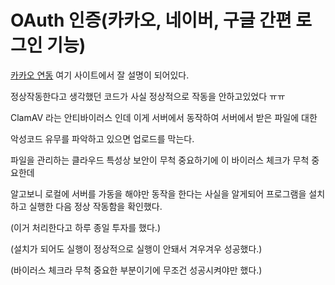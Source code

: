 # OAuth 인증(카카오, 네이버, 구글 간편 로그인 기능)

[카카오 연동](https://daramgda.tistory.com/80) 여기 사이트에서 잘 설명이 되어있다.

정상작동한다고 생각했던 코드가 사실 정상적으로 작동을 안하고있었다 ㅠㅠ

ClamAV 라는 안티바이러스 인데 이게 서버에서 동작하여 서버에서 받은 파일에 대한

악성코드 유무를 파악하고 있으면 업로드를 막는다.

파일을 관리하는 클라우드 특성상 보안이 무척 중요하기에 이 바이러스 체크가 무척 중요한데

알고보니 로컬에 서버를 가동을 해야만 동작을 한다는 사실을 알게되어 프로그램을 설치하고 실행한 다음 정상 작동함을 확인했다.

(이거 처리한다고 하루 종일 투자를 했다.)

(설치가 되어도 실행이 정상적으로 실행이 안돼서 겨우겨우 성공했다.)

(바이러스 체크라 무척 중요한 부분이기에 무조건 성공시켜야만 했다.)